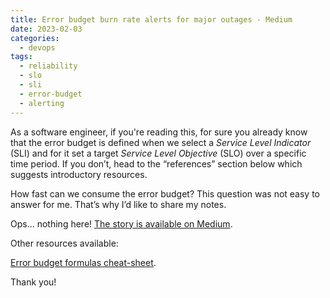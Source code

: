 ```yaml
---
title: Error budget burn rate alerts for major outages - Medium
date: 2023-02-03
categories:
  - devops
tags:
  - reliability
  - slo
  - sli
  - error-budget
  - alerting
---
```

As a software engineer, if you're reading this, for sure you already know that the error budget is defined when we select a _Service Level Indicator_ (SLI) and for it set a target _Service Level Objective_ (SLO) over a specific time period. If you don’t, head to the “references” section below which suggests introductory resources.

How fast can we consume the error budget? This question was not easy to answer for me. That’s why I’d like to share my notes.

<!--more-->

Ops... nothing here! [The story is available on Medium](https://medium.com/@fsferrara/error-budget-burn-rate-alerts-for-major-outages-3e999f8a200d?source=friends_link&sk=117fc8435eeb3deed664c177efcf697e).

Other resources available:

[<i class="fa fa-download" aria-hidden="true"></i> Error budget formulas cheat-sheet](/downloads/error-budget-formulas.pdf).

Thank you!
